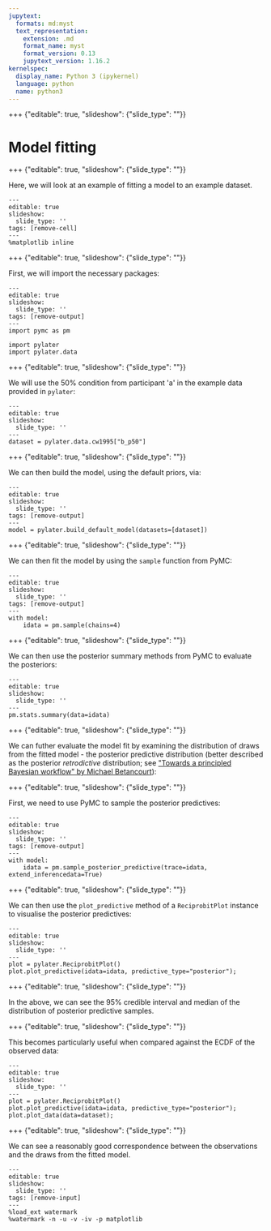 ```yaml
---
jupytext:
  formats: md:myst
  text_representation:
    extension: .md
    format_name: myst
    format_version: 0.13
    jupytext_version: 1.16.2
kernelspec:
  display_name: Python 3 (ipykernel)
  language: python
  name: python3
---
```


+++ {"editable": true, "slideshow": {"slide_type": ""}}

# Model fitting

+++ {"editable": true, "slideshow": {"slide_type": ""}}

Here, we will look at an example of fitting a model to an example dataset.

```{code-cell} ipython3
---
editable: true
slideshow:
  slide_type: ''
tags: [remove-cell]
---
%matplotlib inline
```

+++ {"editable": true, "slideshow": {"slide_type": ""}}

First, we will import the necessary packages:

```{code-cell} ipython3
---
editable: true
slideshow:
  slide_type: ''
tags: [remove-output]
---
import pymc as pm

import pylater
import pylater.data
```

+++ {"editable": true, "slideshow": {"slide_type": ""}}

We will use the 50% condition from participant 'a' in the example data provided in `pylater`:

```{code-cell} ipython3
---
editable: true
slideshow:
  slide_type: ''
---
dataset = pylater.data.cw1995["b_p50"]
```

+++ {"editable": true, "slideshow": {"slide_type": ""}}

We can then build the model, using the default priors, via:

```{code-cell} ipython3
---
editable: true
slideshow:
  slide_type: ''
tags: [remove-output]
---
model = pylater.build_default_model(datasets=[dataset])
```

+++ {"editable": true, "slideshow": {"slide_type": ""}}

We can then fit the model by using the `sample` function from PyMC:

```{code-cell} ipython3
---
editable: true
slideshow:
  slide_type: ''
tags: [remove-output]
---
with model:
    idata = pm.sample(chains=4)
```

+++ {"editable": true, "slideshow": {"slide_type": ""}}

We can then use the posterior summary methods from PyMC to evaluate the posteriors:

```{code-cell} ipython3
---
editable: true
slideshow:
  slide_type: ''
---
pm.stats.summary(data=idata)
```

+++ {"editable": true, "slideshow": {"slide_type": ""}}

We can futher evaluate the model fit by examining the distribution of draws from the fitted model - the posterior predictive distribution (better described as the posterior *retrodictive* distribution; see ["Towards a principled Bayesian workflow" by Michael Betancourt](https://betanalpha.github.io/assets/case_studies/principled_bayesian_workflow.html#143_Posterior_Retrodiction_Checks)):

+++ {"editable": true, "slideshow": {"slide_type": ""}}

First, we need to use PyMC to sample the posterior predictives:

```{code-cell} ipython3
---
editable: true
slideshow:
  slide_type: ''
tags: [remove-output]
---
with model:
    idata = pm.sample_posterior_predictive(trace=idata, extend_inferencedata=True)
```

+++ {"editable": true, "slideshow": {"slide_type": ""}}

We can then use the `plot_predictive` method of a `ReciprobitPlot` instance to visualise the posterior predictives:

```{code-cell} ipython3
---
editable: true
slideshow:
  slide_type: ''
---
plot = pylater.ReciprobitPlot()
plot.plot_predictive(idata=idata, predictive_type="posterior");
```

+++ {"editable": true, "slideshow": {"slide_type": ""}}

In the above, we can see the 95% credible interval and median of the distribution of posterior predictive samples.

+++ {"editable": true, "slideshow": {"slide_type": ""}}

This becomes particularly useful when compared against the ECDF of the observed data:

```{code-cell} ipython3
---
editable: true
slideshow:
  slide_type: ''
---
plot = pylater.ReciprobitPlot()
plot.plot_predictive(idata=idata, predictive_type="posterior");
plot.plot_data(data=dataset);
```

+++ {"editable": true, "slideshow": {"slide_type": ""}}

We can see a reasonably good correspondence between the observations and the draws from the fitted model.

```{code-cell} ipython3
---
editable: true
slideshow:
  slide_type: ''
tags: [remove-input]
---
%load_ext watermark
%watermark -n -u -v -iv -p matplotlib
```
